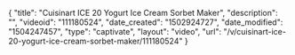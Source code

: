 {
    "title": "Cuisinart ICE 20 Yogurt Ice Cream  Sorbet Maker",
    "description": "",
    "videoid": "111180524",
    "date_created": "1502924727",
    "date_modified": "1504247457",
    "type": "captivate",
    "layout": "video",
    "url": "\/v\/cuisinart-ice-20-yogurt-ice-cream-sorbet-maker\/111180524"
}
